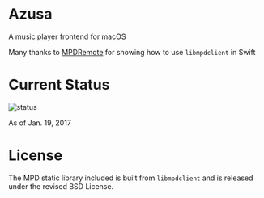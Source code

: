 # Azusa
A music player frontend for macOS

Many thanks to [MPDRemote](https://github.com/Nyx0uf/MPDRemote) for showing how to use `libmpdclient` in Swift

# Current Status
![status](https://my.mixtape.moe/shazah.png)

As of Jan. 19, 2017

# License
The MPD static library included is built from `libmpdclient` and is released under the revised BSD License.
